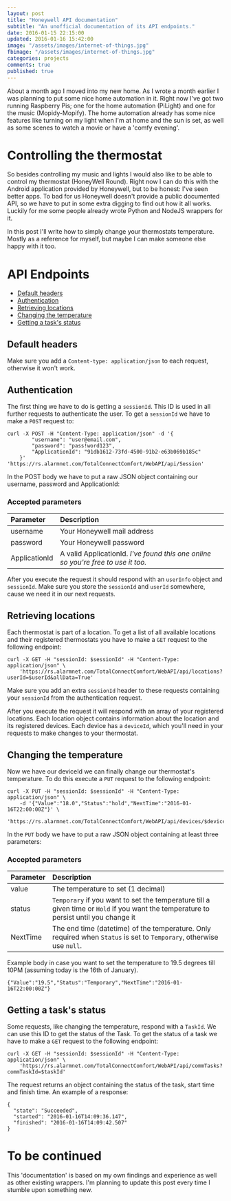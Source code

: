 ```yaml
---
layout: post
title: "Honeywell API documentation"
subtitle: "An unofficial documentation of its API endpoints."
date: 2016-01-15 22:15:00
updated: 2016-01-16 15:42:00
image: "/assets/images/internet-of-things.jpg"
fbimage: "/assets/images/internet-of-things.jpg"
categories: projects
comments: true
published: true
---
```


About a month ago I moved into my new home. As I wrote a month earlier I was planning to put some nice home automation in it. Right now I've got two running Raspberry Pis; one for the home automation (PiLight) and one for the music (Mopidy-Mopify). The home automation already has some nice features like turning on my light when I'm at home and the sun is set, as well as some scenes to watch a movie or have a 'comfy evening'.

# Controlling the thermostat 
So besides controlling my music and lights I would also like to be able to control my thermostat (HoneyWell Round). Right now I can do this with the Android application provided by Honeywell, but to be honest: I've seen better apps. To bad for us Honeywell doesn't provide a public documented API, so we have to put in some extra digging to find out how it all works. Luckily for me some people already wrote Python and NodeJS wrappers for it. 

In this post I'll write how to simply change your thermostats temperature. Mostly as a reference for myself, but maybe I can make someone else happy with it too.

# API Endpoints

- [Default headers](#default-headers)
- [Authentication](#authentication)
- [Retrieving locations](#retrieving-locations)
- [Changing the temperature](#changing-the-temperature)
- [Getting a task's status](#getting-a-tasks-status)

## Default headers
Make sure you add a `Content-type: application/json` to each request, otherwise it won't work.

## Authentication 
The first thing we have to do is getting a `sessionId`. This ID is used in all further requests to authenticate the user. To get a `sessionId` we have to make a `POST` request to: 

```
curl -X POST -H "Content-Type: application/json" -d '{
        "username": "user@email.com", 
        "password": "pass!word123", 
        "ApplicationId": "91db1612-73fd-4500-91b2-e63b069b185c" 
    }' 'https://rs.alarmnet.com/TotalConnectComfort/WebAPI/api/Session'
```

In the POST body we have to put a raw JSON object containing our username, password and ApplicationId:

### Accepted parameters

| Parameter | Description |
|:------------- |:------------- |
| username | Your Honeywell mail address |
| password  | Your Honeywell password  |
| ApplicationId | A valid ApplicationId. _I've found this one online so you're free to use it too._ |

After you execute the request it should respond with an `userInfo` object and `sessionId`. Make sure you store the `sessionId` and `userId` somewhere, cause we need it in our next requests.

## Retrieving locations
Each thermostat is part of a location. To get a list of all available locations and their registered thermostats you have to make a `GET` request to the following endpoint:

```
curl -X GET -H "sessionId: $sessionId" -H "Content-Type: application/json" \
    'https://rs.alarmnet.com/TotalConnectComfort/WebAPI/api/locations?userId=$userId&allData=True'
```

Make sure you add an extra `sessionId` header to these requests containing your `sessionId` from the authentication request.

After you execute the request it will respond with an array of your registered locations. Each location object contains information about the location and its registered devices. Each device has a `deviceId`, which you'll need in your requests to make changes to your thermostat. 

## Changing the temperature
Now we have our deviceId we can finally change our thermostat's temperature. To do this execute a `PUT` request to the following endpoint:

```
curl -X PUT -H "sessionId: $sessionId" -H "Content-Type: application/json" \
    -d '{"Value":"18.0","Status":"hold","NextTime":"2016-01-16T22:00:00Z"}' \
    'https://rs.alarmnet.com/TotalConnectComfort/WebAPI/api/devices/$deviceId/thermostat/changeableValues/heatSetpoint'
```

In the `PUT` body we have to put a raw JSON object containing at least three parameters: 

### Accepted parameters

| Parameter | Description |
|:------------- |:------------- |
| value | The temperature to set (1 decimal) |
| status  | `Temporary` if you want to set the temperature till a given time or `Hold` if you want the temperature to persist until you change it |
| NextTime | The end time (datetime) of the temperature. Only required when `Status` is set to `Temporary`, otherwise use `null`.  |

Example body in case you want to set the temperature to 19.5 degrees till 10PM (assuming today is the 16th of January).

```
{"Value":"19.5","Status":"Temporary","NextTime":"2016-01-16T22:00:00Z"}
```

## Getting a task's status
Some requests, like changing the temperature, respond with a `TaskId`. We can use this ID to get the status of the Task. To get the status of a task we have to make a `GET` request to the following endpoint:

```
curl -X GET -H "sessionId: $sessionId" -H "Content-Type: application/json" \
    'https://rs.alarmnet.com/TotalConnectComfort/WebAPI/api/commTasks?commTaskId=$taskId' 
```

The request returns an object containing the status of the task, start time and finish time. An example of a response:

```
{
  "state": "Succeeded",
  "started": "2016-01-16T14:09:36.147",
  "finished": "2016-01-16T14:09:42.507"
}
```

# To be continued 
This 'documentation' is based on my own findings and experience as well as other existing wrappers. I'm planning to update this post every time I stumble upon something new.